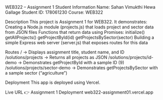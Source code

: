 WEB322 – Assignment 1
Student Information
Name: Sahan Vimukthi Hewa Gallage
Student ID: 178061230
Course: WEB322

Description
This project is Assignment 1 for WEB322. 
It demonstrates:
Creating a Node.js module (projects.js) that loads project and sector data from JSON files
Functions that return data using Promises:
initialize()
getAllProjects()
getProjectById(id)
getProjectsBySector(sector)
Building a simple Express web server (server.js) that exposes routes for this data

Routes
/ → Displays assignment title, student name, and ID
/solutions/projects → Returns all projects as JSON
/solutions/projects/id-demo → Demonstrates getProjectById with a sample ID (9)
/solutions/projects/sector-demo → Demonstrates getProjectsBySector with a sample sector (“agriculture”)

Deployment
This app is deployed using Vercel.

Live URL
👉 Assignment 1 Deployment
web322-assignment01.vercel.app
